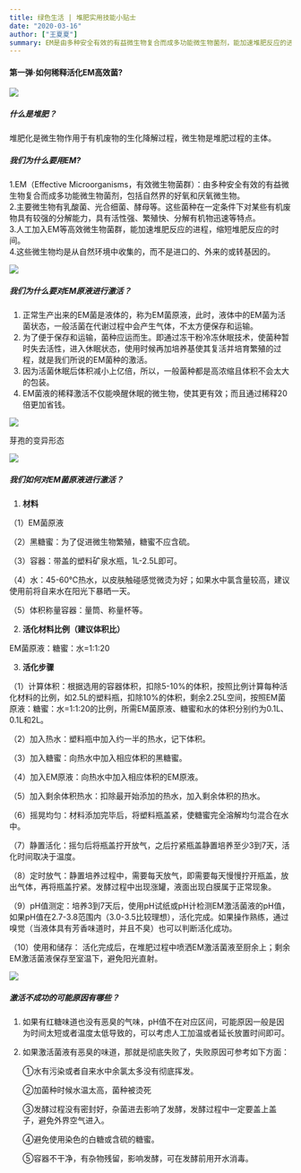 ```yaml
---
title: 绿色生活 | 堆肥实用技能小贴士
date: "2020-03-16"
author: ["王夏夏"] 
summary: EM是由多种安全有效的有益微生物复合而成多功能微生物菌剂，能加速堆肥反应的进程，缩短堆肥反应的时间。在使用前，需要对原液进行稀释激活。
---
```


#### 第一弹·如何稀释活化EM高效菌?


<img src="/images/6700.png"/>

##### 什么是堆肥？

 堆肥化是微生物作用于有机废物的生化降解过程，微生物是堆肥过程的主体。

##### 我们为什么要用EM?

1.EM（Effective Microorganisms，有效微生物菌群）：由多种安全有效的有益微生物复合而成多功能微生物菌剂，包括自然界的好氧和厌氧微生物。  
2.主要微生物有乳酸菌、光合细菌、酵母等。这些菌种在一定条件下对某些有机废物具有较强的分解能力，具有活性强、繁殖快、分解有机物迅速等特点。  
3.人工加入EM等高效微生物菌群，能加速堆肥反应的进程，缩短堆肥反应的时间。  
4.这些微生物均是从自然环境中收集的，而不是进口的、外来的或转基因的。  

<img src="/images/6701.png"/>

##### 我们为什么要对EM原液进行激活？

1. 正常生产出来的EM菌是液体的，称为EM菌原液，此时，液体中的EM菌为活菌状态，一般活菌在代谢过程中会产生气体，不太方便保存和运输。  
2. 为了便于保存和运输，菌种应运而生。即通过冻干粉冷冻休眠技术，使菌种暂时失去活性，进入休眠状态，使用时候再加培养基使其复活并培育繁殖的过程，就是我们所说的EM菌种的激活。  
3. 因为活菌休眠后体积减小上亿倍，所以，一般菌种都是高浓缩且体积不会太大的包装。  
4. EM菌液的稀释激活不仅能唤醒休眠的微生物，使其更有效；而且通过稀释20倍更加省钱。  

<img src="/images/6702.png"/>

芽孢的变异形态

<img src="/images/6703.png"/>

##### 我们如何对EM菌原液进行激活？

1. **材料**

（1）EM菌原液

（2）黑糖蜜：为了促进微生物繁殖，糖蜜不应含硫。

（3）容器：带盖的塑料矿泉水瓶，1L-2.5L即可。

（4）水：45-60℃热水，以皮肤触碰感觉微烫为好；如果水中氯含量较高，建议使用前将自来水在阳光下暴晒一天。

（5）体积称量容器：量筒、称量杯等。

2. **活化材料比例（建议体积比）**

EM菌原液：糖蜜：水=1:1:20

3. **活化步骤**

（1）计算体积：根据选用的容器体积，扣除5-10%的体积，按照比例计算每种活化材料的比例，如2.5L的塑料瓶，扣除10%的体积，剩余2.25L空间，按照EM菌原液：糖蜜：水=1:1:20的比例，所需EM菌原液、糖蜜和水的体积分别约为0.1L、0.1L和2L。

（2）加入热水：塑料瓶中加入约一半的热水，记下体积。

（3）加入糖蜜：向热水中加入相应体积的黑糖蜜。

（4）加入EM原液：向热水中加入相应体积的EM原液。

（5）加入剩余体积热水：扣除最开始添加的热水，加入剩余体积的热水。

（6）摇晃均匀：材料添加完毕后，将塑料瓶盖紧，使糖蜜完全溶解均匀混合在水中。

（7）静置活化：摇匀后将瓶盖拧开放气，之后拧紧瓶盖静置培养至少3到7天，活化时间取决于温度。

（8）定时放气：静置培养过程中，需要每天放气，即需要每天慢慢拧开瓶盖，放出气体，再将瓶盖拧紧。发酵过程中出现涨罐，液面出现白膜属于正常现象。

（9）pH值测定：培养3到7天后，使用pH试纸或pH计检测EM激活菌液的pH值，如果pH值在2.7-3.8范围内（3.0-3.5比较理想），活化完成。如果操作熟练，通过嗅觉（当液体具有芳香味道时，并且不臭）也可以判断活化成功。

（10）使用和储存： 活化完成后，在堆肥过程中喷洒EM激活菌液至厨余上；剩余EM激活菌液保存至室温下，避免阳光直射。

<img src="/images/6704.png"/>

##### 激活不成功的可能原因有哪些？

1. 如果有红糖味道也没有恶臭的气味，pH值不在对应区间，可能原因一般是因为时间太短或者温度太低导致的，可以考虑人工加温或者延长放置时间即可。

2. 如果激活菌液有恶臭的味道，那就是彻底失败了，失败原因可参考如下方面：

   ①水有污染或者自来水中余氯太多没有彻底挥发。

   ②加菌种时候水温太高，菌种被烫死

   ③发酵过程没有密封好，杂菌进去影响了发酵，发酵过程中一定要盖上盖子，避免外界空气进入。

   ④避免使用染色的白糖或含硫的糖蜜。

   ⑤容器不干净，有杂物残留，影响发酵，可在发酵前用开水消毒。



